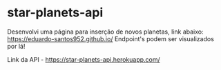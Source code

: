# star-planets-api
Desenvolvi uma página para inserção de novos planetas, link abaixo:
https://eduardo-santos952.github.io/
Endpoint's podem ser visualizados por lá!

Link da API - https://star-planets-api.herokuapp.com/

